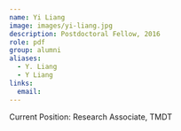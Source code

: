 ```yaml
---
name: Yi Liang
image: images/yi-liang.jpg
description: Postdoctoral Fellow, 2016
role: pdf
group: alumni
aliases:
  - Y. Liang
  - Y Liang
links:
  email:
---
```


Current Position: Research Associate, TMDT

